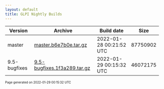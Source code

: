 ```yaml
---
layout: default
title: GLPI Nightly Builds
---
```


Version|Archive|Build date|Size
---|---|---|---
master|[master.b6e7b0e.tar.gz](master.b6e7b0e.tar.gz)|2022-01-28 00:21:52 UTC|87750902
9.5-bugfixes|[9.5-bugfixes.1f3a289.tar.gz](9.5-bugfixes.1f3a289.tar.gz)|2022-01-29 00:15:32 UTC|46072175

<font size="1">Page generated on 2022-01-29 00:15:32 UTC</font>
